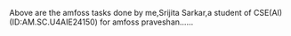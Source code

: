 Above are the amfoss tasks done by me,Srijita Sarkar,a student of CSE(AI)(ID:AM.SC.U4AIE24150) for amfoss praveshan......
